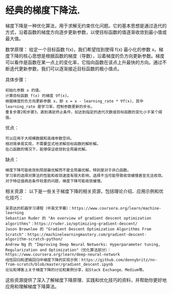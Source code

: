 # 经典的梯度下降法. 
梯度下降是一种优化算法，用于求解无约束优化问题。它的基本思想是通过迭代的方式，沿着函数的梯度方向逐步更新参数，以使目标函数的值逐渐收敛到最小值或最大值。

数学原理：
给定一个目标函数 f(x)，我们希望找到使得 f(x) 最小化的参数 x。梯度下降的核心思想是根据函数的梯度（导数），沿着梯度的负方向更新参数。梯度可以看作是函数在某一点上的变化率，它指向函数在该点上升最快的方向。通过不断迭代更新参数，我们可以逐渐接近目标函数的极小值点。

具体步骤：

    初始化参数 x 的值。
    计算目标函数 f(x) 的梯度 ∇f(x)。
    根据梯度的负方向更新参数 x，即 x = x - learning_rate * ∇f(x)，其中 learning_rate 是学习率，控制参数更新的步长。
    重复步骤2和步骤3，直到满足终止条件，如达到指定的迭代次数或目标函数的变化小于某个阈值。

优点：

    可以应用于大规模数据和高维参数空间。
    相对简单易实现，不需要显式地求解目标函数的解析解。
    在凸函数的情况下，能够保证收敛到全局最优解。

缺点：

    梯度下降可能收敛到局部最优解而不是全局最优解，特别是对于非凸函数。
    学习率的选择对算法的性能和收敛速度有很大影响，选择不当可能导致收敛缓慢甚至无法收敛。
    对于特征值病态条件较差的问题，梯度下降可能收敛缓慢。

相关资源：
以下是一些关于梯度下降的相关资源，包括理论介绍、应用示例和优化技巧：

    吴恩达的机器学习课程（中英文字幕）：https://www.coursera.org/learn/machine-learning
    Sebastian Ruder 的 "An overview of gradient descent optimization algorithms"：https://ruder.io/optimizing-gradient-descent/
    Jason Brownlee 的 "Gradient Descent Optimization Algorithms From Scratch"：https://machinelearningmastery.com/gradient-descent-algorithm-scratch-python/
    Andrew Ng 的 "Improving Deep Neural Networks: Hyperparameter tuning, Regularization and Optimization"（优化算法部分）：https://www.coursera.org/learn/deep-neural-network
    线性回归和逻辑回归中梯度下降的实现示例：https://github.com/dennybritz/nn-from-scratch/blob/master/gradient_descent.ipynb
    论坛和博客上关于梯度下降的讨论和案例分享，如Stack Exchange、Medium等。

这些资源提供了深入了解梯度下降原理、实践和优化技巧的资料，并帮助你更好地应用和理解梯度下降算法。